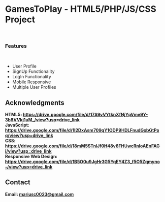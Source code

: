 <h1>GamesToPlay - HTML5/PHP/JS/CSS Project</h1>
<br>
<h3>Features</h3>
<br>
<ul>
    <li>User Profile</li>
    <li>SignUp Functionality</li>
    <li>LogIn Functionality</li>
    <li>Mobile Responsive</li>
    <li>Multiple User Profiles</li>

</ul>

<h2>Acknowledgments</h2>

<b> HTML5: https://drive.google.com/file/d/17S9vVYtknXfNjYpVme9Y-3b8VVkj1uM_/view?usp=drive_link <b>
<br>
<b> JavaScript: https://drive.google.com/file/d/1l2DxAsm709qY1ODP9HDLFnudGxbGtPoq/view?usp=drive_link <b>
<br>
<b> CSS: https://drive.google.com/file/d/18mM5STnlJf0H48v6FHUwcRnloAEnFAGi/view?usp=drive_link <b>
<br>
<b> Responsive Web Design: https://drive.google.com/file/d/1B5O0u9JgHr3G5YqEY4Z3_f5O5Zqmyno-/view?usp=drive_link<b>

<h2>Contact</h2>

<b> Email: mariusc0023@gmail.com </b>